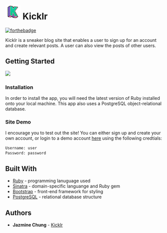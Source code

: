 # <img src="https://github.com/Chungzilla/chungzilla.github.io/blob/master/images/kicklr_k.PNG" width="48"> Kicklr
[![forthebadge](https://forthebadge.com/images/badges/made-with-ruby.svg)](https://forthebadge.com) 

Kicklr is a sneaker blog site that enables a user to sign up for an account and create relevant posts. A user can also view the posts of other users.

## Getting Started

<img src="https://media.giphy.com/media/3o7TKA9qD3bBwK6VYA/giphy.gif">


### Installation
In order to install the app, you will need the latest version of Ruby installed onto your local machine. This app also uses a PostgreSQL object-relational database.

### Site Demo
I encourage you to test out the site! You can either sign up and create your own account, or login to a demo account [here](https://www.kicklr.herokuapp.com) using the following credtials:

```
Username: user
Password: password
```

## Built With
- [Ruby](https://www.ruby-lang.org/en/) - programming lanuguage used 
- [Sinatra](https://github.com/sinatra/sinatra) - domain-specific languange and Ruby gem
- [Bootstrap](https://github.com/twbs/bootstrap-rubygem) - front-end framework for styling
- [PostgreSQL](https://www.postgresql.org/) - relational database structure

## Authors
- **Jazmine Chung** - [Kicklr](https://kicklr.herokuapp.com)


